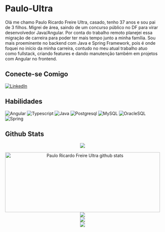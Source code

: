 # Paulo-Ultra

Olá me chamo Paulo Ricardo Freire Ultra, casado, tenho 37 anos e sou pai de 3 filhos.
Migrei de área, saindo de um concurso público no DF para virar desenvolvedor Java/Angular.
Por conta do trabalho remoto planejei essa migração de carreira para poder ter mais tempo junto a minha família.
Sou mais proeminente no backend com Java e Spring Framework, pois é onde foquei no início da minha carreira, contudo no meu atual trabalho atuo como fullstack, criando features e dando manutenção também em projetos com Angular no frontend.

## Conecte-se Comigo
[![LinkedIn](https://img.shields.io/badge/LinkedIn-%230077B5.svg?logo=linkedin&logoColor=white)](https://www.linkedin.com/in/paulo-ricardo-freire-ultra/) 

## Habilidades

![Angular](https://img.shields.io/badge/Angular-CCC?style=for-the-badge&logo=angular)
![Typescript](https://img.shields.io/badge/typescript-CCC?style=for-the-badge&logo=typescript)
![Java](https://img.shields.io/badge/Java-CCC?style=for-the-badge&logo=java)
![Postgresql](https://img.shields.io/badge/PostgreSQL-CCC?style=for-the-badge&logo=postgresql)
![MySQL](https://img.shields.io/badge/MySQL-CCC?style=for-the-badge&logo=mysql)
![OracleSQL](https://img.shields.io/badge/OracleSQL-CCC?style=for-the-badge&logo=oracle)
![Spring](https://img.shields.io/badge/Spring-CCC?style=for-the-badge&logo=spring)

## Github Stats

<p align="center">
  <img src="https://github-profile-trophy.vercel.app/?username=Paulo-Ultra&theme=algolia&row=2&no-bg=true&column=3&margin-w=15&margin-h=15" />
</p>

<div align="center">  
  <img align="left" width="100%" height="195px" src="https://github-readme-stats.vercel.app/api?username=Paulo-Ultra&show_icons=true&count_private=true&hide_border=true&title_color=0000cd&icon_color=87ceeb&text_color=0000cd&bg_color=0d1117" alt="Paulo Ricardo Freire Ultra github stats" />

  ![](https://github-readme-stats.vercel.app/api?username=Paulo-Ultra&theme=dark&hide_border=false&include_all_commits=false&count_private=false)<br/>
![](https://github-readme-streak-stats.herokuapp.com/?user=Paulo-Ultra&theme=dark&hide_border=false)<br/>
![](https://github-readme-stats.vercel.app/api/top-langs/?username=Paulo-Ultra&theme=dark&hide_border=false&include_all_commits=false&count_private=false&layout=compact)
</div>